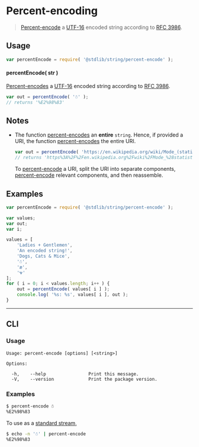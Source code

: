 # Percent-encoding

> [Percent-encode][percent-encoding] a [UTF-16][utf-16] encoded string according to [RFC 3986][rfc-3986-percent-encoding].


<!-- Section to include introductory text. Make sure to keep an empty line after the intro `section` element and another before the `/section` close. -->

<section class="intro">

</section>

<!-- /.intro -->

<!-- Package usage documentation. -->

<section class="usage">

## Usage

``` javascript
var percentEncode = require( '@stdlib/string/percent-encode' );
```

#### percentEncode( str )

[Percent-encodes][percent-encoding] a [UTF-16][utf-16] encoded string according to [RFC 3986][rfc-3986-percent-encoding].

``` javascript
var out = percentEncode( '☃' );
// returns '%E2%98%83'
```

</section>

<!-- /.usage -->

<!-- Package usage notes. Make sure to keep an empty line after the `section` element and another before the `/section` close. -->

<section class="notes">

## Notes

* The function [percent-encodes][percent-encoding] an __entire__ `string`. Hence, if provided a URI, the function [percent-encodes][percent-encoding] the entire URI.

  ``` javascript
  var out = percentEncode( 'https://en.wikipedia.org/wiki/Mode_(statistics)' );
  // returns 'https%3A%2F%2Fen.wikipedia.org%2Fwiki%2FMode_%28statistics%29'
  ```

  To [percent-encode][percent-encoding] a URI, split the URI into separate components, [percent-encode][percent-encoding] relevant components, and then reassemble. 

</section>

<!-- /.notes -->

<!-- Package usage examples. -->

<section class="examples">

## Examples

``` javascript
var percentEncode = require( '@stdlib/string/percent-encode' );

var values;
var out;
var i;

values = [
    'Ladies + Gentlemen',
    'An encoded string!',
    'Dogs, Cats & Mice',
    '☃',
    'æ',
    '𐐷'
];
for ( i = 0; i < values.length; i++ ) {
    out = percentEncode( values[ i ] );
    console.log( '%s: %s', values[ i ], out );
}
```

</section>

<!-- /.examples -->

<!-- Section for describing a command-line interface. -->

---

<section class="cli">

## CLI

<!-- CLI usage documentation. -->

<section class="usage">

### Usage

``` text
Usage: percent-encode [options] [<string>]

Options:

  -h,    --help                Print this message.
  -V,    --version             Print the package version.
```

</section>

<!-- /.usage -->

<!-- CLI usage notes. Make sure to keep an empty line after the `section` element and another before the `/section` close. -->

<section class="notes">

</section>

<!-- /.notes -->

<!-- CLI usage examples. -->

<section class="examples">

### Examples

``` bash
$ percent-encode ☃
%E2%98%83
```

To use as a [standard stream][standard-streams],

``` bash
$ echo -n '☃' | percent-encode
%E2%98%83
```

</section>

<!-- /.examples -->

</section>

<!-- /.cli -->

<!-- Section to include cited references. If references are included, add a horizontal rule *before* the section. Make sure to keep an empty line after the `section` element and another before the `/section` close. -->

<section class="references">

</section>

<!-- /.references -->

<!-- Section for all links. Make sure to keep an empty line after the `section` element and another before the `/section` close. -->

<section class="links">

[percent-encoding]: https://en.wikipedia.org/wiki/Percent-encoding
[rfc-3986-percent-encoding]: https://tools.ietf.org/html/rfc3986#section-2.1
[utf-16]: https://en.wikipedia.org/wiki/UTF-16
[standard-streams]: https://en.wikipedia.org/wiki/Standard_streams

</section>

<!-- /.links -->
